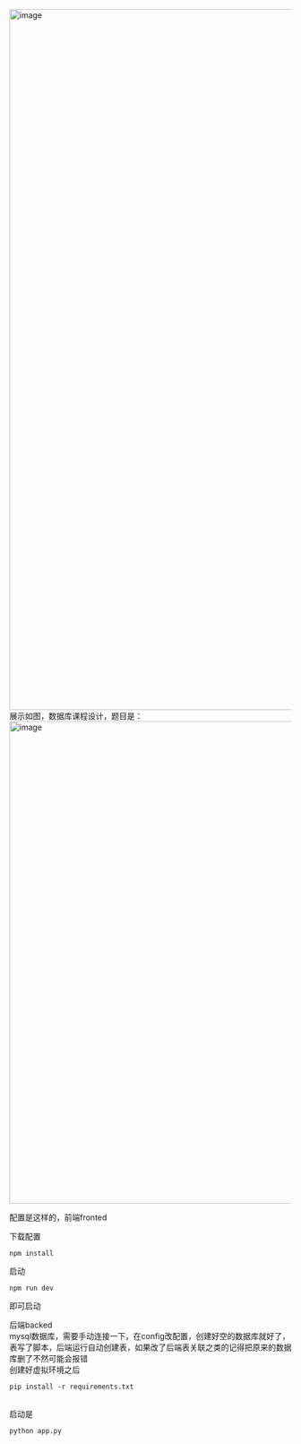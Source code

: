 <img width="2088" height="1251" alt="image" src="https://github.com/user-attachments/assets/3ba37264-4e43-4467-9d52-43961d872296" />
展示如图，数据库课程设计，题目是：<br>
<img width="858" height="861" alt="image" src="https://github.com/user-attachments/assets/4b7fdcf2-f97d-4392-a44b-00586c2e884a" />
<p>配置是这样的，前端fronted </p>
<p>下载配置<br>
  
  ```npm install```
  
  启动<br>
  
  ```npm run dev```
  
  即可启动<br>
</p>
<p>后端backed<br>
  mysql数据库，需要手动连接一下，在config改配置，创建好空的数据库就好了，表写了脚本，后端运行自动创建表，如果改了后端表关联之类的记得把原来的数据库删了不然可能会报错<br>
创建好虚拟环境之后
  
  ```pip install -r requirements.txt```
  
<br>
启动是<br>
  
  ```python app.py```

  
</p>
